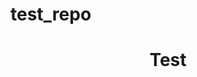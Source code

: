 # test_repo

<h1 align=center> Test<a href="https://img.shields.io/badge/Doc-Test%20link-green"></a> </h1>






